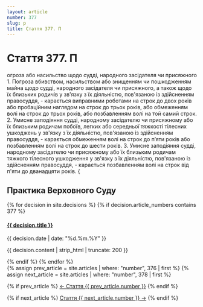 ```yaml
---
layout: article
number: 377
slug: p
title: Стаття 377. П
---
```


# Стаття 377. П

огроза або насильство щодо судді, народного засідателя чи присяжного 1. Погроза вбивством, насильством або знищенням чи пошкодженням майна щодо судді, народного засідателя чи присяжного, а також щодо їх близьких родичів у зв'язку з їх діяльністю, пов'язаною із здійсненням правосуддя, - карається виправними роботами на строк до двох років або пробаційним наглядом на строк до трьох років, або обмеженням волі на строк до трьох років, або позбавленням волі на той самий строк. 2. Умисне заподіяння судді, народному засідателю чи присяжному або їх близьким родичам побоїв, легких або середньої тяжкості тілесних ушкоджень у зв'язку з їх діяльністю, пов'язаною із здійсненням правосуддя, - карається обмеженням волі на строк до п’яти років або позбавленням волі на строк до шести років. 3. Умисне заподіяння судді, народному засідателю чи присяжному або їх близьким родичам тяжкого тілесного ушкодження у зв'язку з їх діяльністю, пов'язаною із здійсненням правосуддя, - карається позбавленням волі на строк від п'яти до дванадцяти років. {

## Практика Верховного Суду

<div class="decisions-container">
{% for decision in site.decisions %}
  {% if decision.article_numbers contains 377 %}
    <div class="decision-item">
      <h4><a href="{{ decision.url }}">{{ decision.title }}</a></h4>
      <p class="decision-date">{{ decision.date | date: "%d.%m.%Y" }}</p>
      <p class="decision-excerpt">{{ decision.content | strip_html | truncate: 200 }}</p>
    </div>
  {% endif %}
{% endfor %}
</div>

<div class="article-navigation">
  {% assign prev_article = site.articles | where: "number", 376 | first %}
  {% assign next_article = site.articles | where: "number", 378 | first %}
  
  {% if prev_article %}
    <a href="{{ prev_article.url }}" class="prev-article">← Стаття {{ prev_article.number }}</a>
  {% endif %}
  
  {% if next_article %}
    <a href="{{ next_article.url }}" class="next-article">Стаття {{ next_article.number }} →</a>
  {% endif %}
</div>
